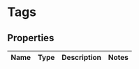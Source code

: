 
# Tags

## Properties
Name | Type | Description | Notes
------------ | ------------- | ------------- | -------------




